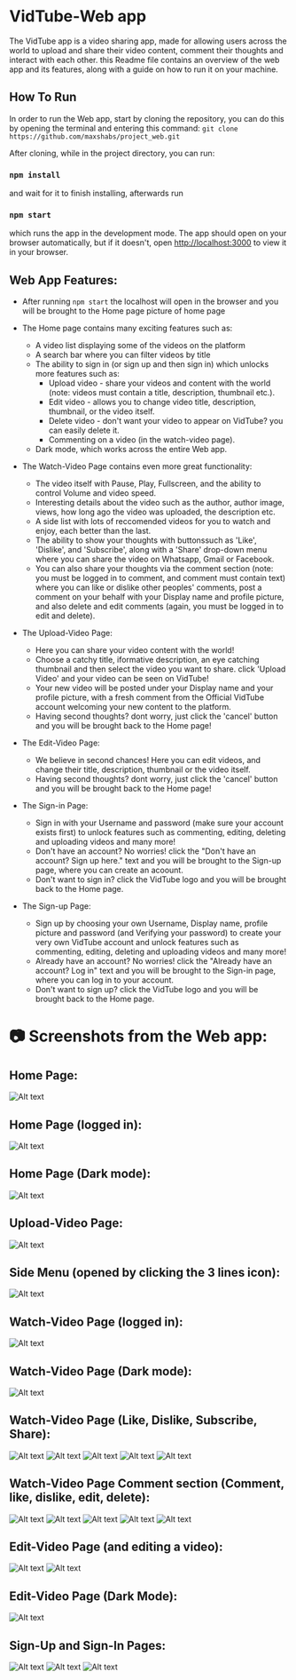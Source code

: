 # VidTube-Web app

The VidTube app is a video sharing app, made for allowing users across the world to upload and share their video content, comment their thoughts and interact with each other.
this Readme file contains an overview of the web app and its features, along with a guide on how to run it on your machine.

## How To Run
In order to run the Web app, start by cloning the repository, you can do this by opening the terminal and entering this command:
`git clone https://github.com/maxshabs/project_web.git`

After cloning, while in the project directory, you can run:
### `npm install`

and wait for it to finish installing, afterwards run
### `npm start`

which runs the app in the development mode.
The app should open on your browser automatically, but if it doesn't,
open [http://localhost:3000](http://localhost:3000) to view it in your browser.

## Web App Features:
* After running `npm start` the localhost will open in the browser and you will be brought to the Home page
  picture of home page

* The Home page contains many exciting features such as:
    * A video list displaying some of the videos on the platform
    * A search bar where you can filter videos by title
    * The ability to sign in (or sign up and then sign in) which unlocks more features such as:
        * Upload video - share your videos and content with the world (note: videos must contain a title, description, thumbnail etc.).
        * Edit video - allows you to change video title, description, thumbnail, or the video itself.
        * Delete video - don't want your video to appear on VidTube? you can easily delete it.
        * Commenting on a video (in the watch-video page).
    * Dark mode, which works across the entire Web app.

* The Watch-Video Page contains even more great functionality:
    * The video itself with Pause, Play, Fullscreen, and the ability to control Volume and video speed.
    * Interesting details about the video such as the author, author image, views, how long ago the video was uploaded, the description etc.
    * A side list with lots of reccomended videos for you to watch and enjoy, each better than the last.
    * The ability to show your thoughts with buttonssuch as 'Like', 'Dislike', and 'Subscribe', 
      along with a 'Share' drop-down menu where you can share  the video on Whatsapp, Gmail or Facebook.
    * You can also share your thoughts via the comment section (note: you must be logged in to comment, and comment must contain text)
      where you can like or dislike other peoples' comments, post a comment on your behalf with your Display name and profile picture,
      and also delete and edit comments (again, you must be logged in to edit and delete).

* The Upload-Video Page:
    * Here you can share your video content with the world!
    * Choose a catchy title, iformative description, an eye catching thumbnail and then select the video you want to share.
      click 'Upload Video' and your video can be seen on VidTube!
    * Your new video will be posted under your Display name and your profile picture, with a fresh comment from the Official VidTube account welcoming your new content to the platform.
    * Having second thoughts? dont worry, just click the 'cancel' button and you will be brought back to the Home page!

* The Edit-Video Page:
    * We believe in second chances! Here you can edit videos, and change their title, description, thumbnail or the video itself.
    * Having second thoughts? dont worry, just click the 'cancel' button and you will be brought back to the Home page!

* The Sign-in Page:
    * Sign in with your Username and password (make sure your account exists first) to unlock features such as commenting, editing, deleting and uploading videos and many more!
    * Don't have an account? No worries! click the "Don't have an account? Sign up here." text and you will be brought to the Sign-up page, where you can create an acoount.
    * Don't want to sign in? click the VidTube logo and you will be brought back to the Home page.

* The Sign-up Page:
    * Sign up by choosing your own Username, Display name, profile picture and password (and Verifying your password) to create your very own VidTube account and unlock features such as commenting, editing, deleting and uploading videos and many more!
    * Already have an account? No worries! click the "Already have an account? Log in" text and you will be brought to the Sign-in page, where you can log in to your account.
    * Don't want to sign up? click the VidTube logo and you will be brought back to the Home page.


# 📷 Screenshots from the Web app:

## Home Page:
![Alt text](/Web-app-Screenshots/Screenshot_1.jpg)

## Home Page (logged in):
![Alt text](/Web-app-Screenshots/Screenshot_2.png)

## Home Page (Dark mode):
![Alt text](/Web-app-Screenshots/Screenshot_3.png)

## Upload-Video Page:
![Alt text](/Web-app-Screenshots/Screenshot_4.png)

## Side Menu (opened by clicking the 3 lines icon):
![Alt text](/Web-app-Screenshots/Screenshot_5.png)

## Watch-Video Page (logged in):
![Alt text](/Web-app-Screenshots/Screenshot_6.png)

## Watch-Video Page (Dark mode):
![Alt text](/Web-app-Screenshots/Screenshot_7.png)

## Watch-Video Page (Like, Dislike, Subscribe, Share):
![Alt text](/Web-app-Screenshots/Screenshot_8.png)
![Alt text](/Web-app-Screenshots/Screenshot_9.png)
![Alt text](/Web-app-Screenshots/Screenshot_10.png)
![Alt text](/Web-app-Screenshots/Screenshot_11.png)
![Alt text](/Web-app-Screenshots/Screenshot_12.png)

## Watch-Video Page Comment section (Comment, like, dislike, edit, delete):
![Alt text](/Web-app-Screenshots/Screenshot_13.png)
![Alt text](/Web-app-Screenshots/Screenshot_14.png)
![Alt text](/Web-app-Screenshots/Screenshot_15.png)
![Alt text](/Web-app-Screenshots/Screenshot_16.png)
![Alt text](/Web-app-Screenshots/Screenshot_17.png)

## Edit-Video Page (and editing a video):
![Alt text](/Web-app-Screenshots/Screenshot_18.png)
![Alt text](/Web-app-Screenshots/Screenshot_19.png)

## Edit-Video Page (Dark Mode):
![Alt text](/Web-app-Screenshots/Screenshot_20.png)

## Sign-Up and Sign-In Pages:
![Alt text](/Web-app-Screenshots/Screenshot_21.png)
![Alt text](/Web-app-Screenshots/Screenshot_22.png)
![Alt text](/Web-app-Screenshots/Screenshot_23.png)


